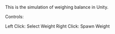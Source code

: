This is the simulation of weighing balance in Unity.

Controls:

Left Click: Select Weight
Right Click: Spawn Weight
